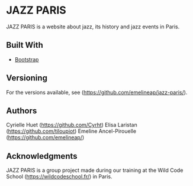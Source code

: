 # JAZZ PARIS

JAZZ PARIS is a website about jazz, its history and jazz events in Paris.

## Built With

* [Bootstrap](http://getbootstrap.com/)

## Versioning

For the versions available, see (https://github.com/emelineap/jazz-paris/). 

## Authors

Cyrielle Huet (https://github.com/Cyrht)
Elisa Laristan (https://github.com/tiloupiot)
Emeline Ancel-Pirouelle (https://github.com/emelineap/)

## Acknowledgments

JAZZ PARIS is a group project made during our training at the Wild Code School (https://wildcodeschool.fr/) in Paris.
